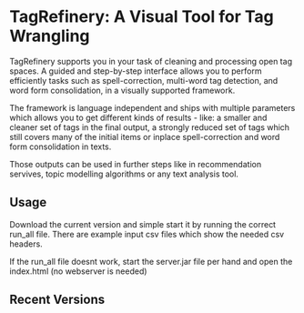 # TagRefinery: A Visual Tool for Tag Wrangling
TagRefinery supports you in your task of cleaning and processing open tag spaces. A guided and step-by-step interface allows you to perform efficiently tasks such as spell-correction, multi-word tag detection, and word form consolidation, in a visually supported framework.

The framework is language independent and ships with multiple parameters which allows you to get different kinds of results - like: a smaller and cleaner set of tags in the final output, a strongly reduced set of tags which still covers many of the initial items or inplace spell-correction and word form consolidation in texts.

Those outputs can be used in further steps like in recommendation servives, topic modelling algorithms or any text analysis tool.

## Usage

Download the current version and simple start it by running the correct run_all file. There are example input csv files which show the needed csv headers. 

If the run_all file doesnt work, start the server.jar file per hand and open the index.html (no webserver is needed)

## Recent Versions
